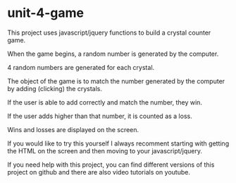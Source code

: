# unit-4-game

This project uses javascript/jquery functions to build a crystal counter game.

When the game begins, a random number is generated by the computer.

4 random numbers are generated for each crystal.

The object of the game is to match the number generated by the computer 
by adding (clicking) the crystals.

If the user is able to add correctly and match the number, they win.

If the user adds higher than that number, it is counted as a loss.

Wins and losses are displayed on the screen.

If you would like to try this yourself I always recomment starting with getting
the HTML on the screen and then moving to your javascript/jquery.

If you need help with this project, you can find different versions of this
project on github and there are also video tutorials on youtube.
